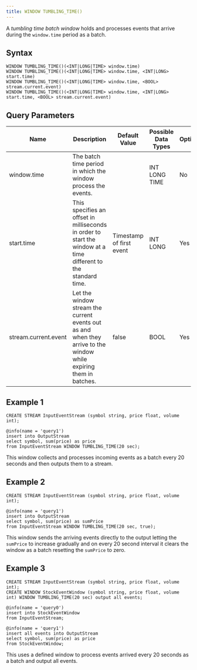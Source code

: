 ```yaml
---
title: WINDOW TUMBLING_TIME()
---
```


A _tumbling time batch window_ holds and processes events that arrive during the `window.time` period as a batch.

## Syntax

    WINDOW TUMBLING_TIME()(<INT|LONG|TIME> window.time)
    WINDOW TUMBLING_TIME()(<INT|LONG|TIME> window.time, <INT|LONG> start.time)
    WINDOW TUMBLING_TIME()(<INT|LONG|TIME> window.time, <BOOL> stream.current.event)
    WINDOW TUMBLING_TIME()(<INT|LONG|TIME> window.time, <INT|LONG> start.time, <BOOL> stream.current.event)

## Query Parameters

| Name              | Description       | Default Value            | Possible Data Types | Optional | Dynamic |
|--------------|----------------------------------------------------|----------------|----------------|----------|---------|
| window.time      | The batch time period in which the window process the events.       |          | INT LONG TIME       | No       | No      |
| start.time      | This specifies an offset in milliseconds in order to start the window at a time different to the standard time.    | Timestamp of first event | INT LONG      | Yes      | No      |
| stream.current.event | Let the window stream the current events out as and when they arrive to the window while expiring them in batches. | false     | BOOL     | Yes      | No      |

## Example 1

    CREATE STREAM InputEventStream (symbol string, price float, volume int);

    @info(name = 'query1')
    insert into OutputStream
    select symbol, sum(price) as price
    from InputEventStream WINDOW TUMBLING_TIME(20 sec);

This window collects and processes incoming events as a batch every 20 seconds and then outputs them to a stream.

## Example 2

    CREATE STREAM InputEventStream (symbol string, price float, volume int);

    @info(name = 'query1')
    insert into OutputStream
    select symbol, sum(price) as sumPrice
    from InputEventStream WINDOW TUMBLING_TIME(20 sec, true);

This window sends the arriving events directly to the output letting the `sumPrice` to increase gradually and on every 20 second interval it clears the window as a batch resetting the `sumPrice` to zero.

## Example 3

    CREATE STREAM InputEventStream (symbol string, price float, volume int);
    CREATE WINDOW StockEventWindow (symbol string, price float, volume int) WINDOW TUMBLING_TIME(20 sec) output all events;

    @info(name = 'query0')
    insert into StockEventWindow
    from InputEventStream;

    @info(name = 'query1')
    insert all events into OutputStream 
    select symbol, sum(price) as price
    from StockEventWindow;

This uses a defined window to process events arrived every 20 seconds as a batch and output all events.
